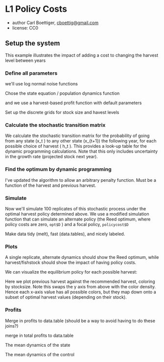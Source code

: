 <!--roptions dev='png', fig.width=10, fig.height=7, tidy=FALSE, warning=FALSE, message=FALSE, comment=NA, cache.path="policycost/", cache=FALSE-->
<!--begin.rcode setup, include=FALSE
render_gfm()  
opts_knit$set(upload = TRUE)   
require(socialR)
options(flickrOptions=list(
  description="https://github.com/cboettig/pdg_control/blob/master/inst/examples/policycost.md",
  tags="stochpop, pdg_control"))
opts_knit$set(upload.fun = flickr.url)
read_chunk("policycosts.R")
end.rcode-->


# L1 Policy Costs 
 * author Carl Boettiger, <cboettig@gmail.com>
 * license: CC0

## Setup the system

<!--begin.rcode libraries
end.rcode-->
This example illustrates the impact of adding a cost to changing the harvest level between years 

### Define all parameters 
<!--begin.rcode pars
end.rcode-->

we'll use log normal noise functions
<!--begin.rcode noise_dists
end.rcode-->


Chose the state equation / population dynamics function
<!--begin.rcode BevHolt_
end.rcode-->

and we use a harvest-based profit function with default parameters
<!--begin.rcode profit_
end.rcode-->

Set up the discrete grids for stock size and havest levels
<!--begin.rcode create_grid_
end.rcode-->


### Calculate the stochastic transition matrix
We calculate the stochastic transition matrix for the probability of going from any state \(x_t \) to any other state \(x_{t+1}\) the following year, for each possible choice of harvest \( h_t \).  This provides a look-up table for the dynamic programming calculations. Note that this only includes uncertainty in the growth rate (projected stock next year). 
<!--begin.rcode determine_SDP_matrix
    SDP_Mat <- determine_SDP_matrix(f, pars, x_grid, h_grid, sigma_g )
    opt <- find_dp_optim(SDP_Mat, x_grid, h_grid, OptTime, xT, 
                     profit, delta, reward=reward)
end.rcode-->
### Find the optimum by dynamic programming 

I've updated the algorithm to allow an arbitrary penalty function. Must be a function of the harvest and previous harvest. 
<!--begin.rcode policycost_optim_
L1 <- function(c2) function(h, h_prev)  c2 * abs(h - h_prev) 
policycost <- optim_policy(SDP_Mat, x_grid, h_grid, OptTime, xT, 
                    profit, delta, reward, penalty = L1(.5))
end.rcode-->


### Simulate 
Now we'll simulate 100 replicates of this stochastic process under the optimal harvest policy determined above.  We use a modified simulation function that can simulate an alternate policy (the Reed optimum, where policy costs are zero, `opt$D` ) and a focal policy, `policycost$D`

<!--begin.rcode simulate_policy_
sims <- lapply(1:100, function(i)
  simulate_optim(f, pars, x_grid, h_grid, x0, policycost$D, z_g, z_m, z_i, opt$D, profit=profit, penalty=L1(.5))
  )
end.rcode-->


Make data tidy (melt), fast (data.tables), and nicely labeled.
<!--begin.rcode tidy
dat <- melt(sims, id=names(sims[[1]]))  
dt <- data.table(dat)
setnames(dt, "L1", "reps") # names are nice
end.rcode-->

### Plots 

A single replicate, alternate dynamics should show the Reed optimum, while harvest/fishstock should show the impact of having policy costs. 
<!--begin.rcode rep1
ggplot(subset(dt,reps==1)) +
  geom_line(aes(time, alternate)) +
  geom_line(aes(time, fishstock), col="darkblue") +
  geom_line(aes(time, harvest), col="purple") + 
  geom_line(aes(time, harvest_alt), col="darkgreen") 
end.rcode-->


We can visualize the equilibrium policy for each possible harvest:

<!--begin.rcode
policy <- sapply(1:length(h_grid), function(i) policycost$D[[i]][,1])
ggplot(melt(policy)) + 
  geom_point(aes(h_grid[Var2], (x_grid[Var1]), col=h_grid[value]-h_grid[Var2])) + 
    labs(x = "prev harvest", y = "fishstock") +
      scale_colour_gradientn(colours = rainbow(4)) 
end.rcode-->

Here we plot previous harvest against the recommended harvest, coloring by stocksize.  Note this swaps the y axis from above with the color density.  Hence each x-axis value has all possible colors, but they map down onto a subset of optimal harvest values (depending on their stock). 
<!--begin.rcode 
policy <- sapply(1:length(h_grid), function(i) policycost$D[[i]][,1])
ggplot(melt(policy)) + 
  geom_point(aes(h_grid[Var2], (h_grid[value]), col = x_grid[Var1]), position=position_jitter(w=.005,h=.005), alpha=.5) + 
    labs(x = "prev harvest", y = "harvest") +
      scale_colour_gradientn(colours = rainbow(4)) 
end.rcode-->


### Profits
<!--begin.rcode
dt <- data.table(dt, id=1:dim(dt)[1])
profits <- dt[, profit(fishstock, harvest), by=id]
end.rcode-->

Merge in profits to data.table (should be a way to avoid having to do these joins?)
<!--begin.rcode
setkey(dt, id)
setkey(profits, id)
dt <- dt[profits]
setnames(dt, "V1", "profits")
end.rcode-->

merge in total profits to data.table
<!--begin.rcode
total_profit <- dt[,sum(profits), by=reps]
setkey(total_profit, reps)
setkey(dt, reps)
dt <- dt[total_profit]
setnames(dt, "V1", "total.profit")
end.rcode-->

<!--begin.rcode
ggplot(dt, aes(total.profit)) + geom_histogram(alpha=.8)
end.rcode-->

<!--begin.rcode
save(list=ls(), file="L1.rda")
end.rcode-->

The mean dynamics of the state
<!--begin.rcode
stats <- dt[ , mean_sdl(fishstock), by = time]
ggplot(stats) +   geom_ribbon(aes(x = time, ymin = ymin, ymax = ymax),
                fill = "darkblue", alpha = 0.2, dat=stats) +
                geom_line(aes(x=time, y=y), lwd=1) 
end.rcode-->

The mean dynamics of the control
<!--begin.rcode
stats <- dt[ , mean_sdl(harvest), by = time]
ggplot(stats) +  geom_ribbon(aes(x = time, ymin = ymin, ymax = ymax),
                fill = "darkblue", alpha = 0.2) +
                geom_line(aes(x=time, y=y), lwd=1) 
end.rcode-->
